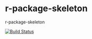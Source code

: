 # r-package-skeleton
r-package-skeleton

[![Build Status](https://travis-ci.org/YuiYamaoka/r-package-skeleton.svg?branch=master)](https://travis-ci.org/YuiYamaoka/r-package-skeleton)

